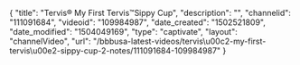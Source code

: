 {
    "title": "Tervis&reg; My First Tervis&trade;Sippy Cup",
    "description": "",
    "channelid": "111091684",
    "videoid": "109984987",
    "date_created": "1502521809",
    "date_modified": "1504049169",
    "type": "captivate",
    "layout": "channelVideo",
    "url": "\/bbbusa-latest-videos\/tervis\u00c2-my-first-tervis\u00e2-sippy-cup-2-notes\/111091684-109984987"
}